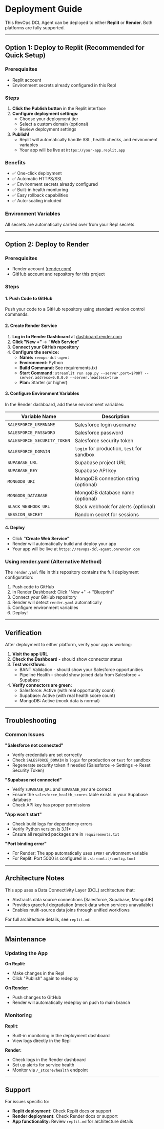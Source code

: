 # Deployment Guide

This RevOps DCL Agent can be deployed to either **Replit** or **Render**. Both platforms are fully supported.

---

## Option 1: Deploy to Replit (Recommended for Quick Setup)

### Prerequisites
- Replit account
- Environment secrets already configured in this Repl

### Steps

1. **Click the Publish button** in the Replit interface
2. **Configure deployment settings:**
   - Choose your deployment tier
   - Select a custom domain (optional)
   - Review deployment settings
3. **Publish!** 
   - Replit will automatically handle SSL, health checks, and environment variables
   - Your app will be live at `https://your-app.replit.app`

### Benefits
- ✅ One-click deployment
- ✅ Automatic HTTPS/SSL
- ✅ Environment secrets already configured
- ✅ Built-in health monitoring
- ✅ Easy rollback capabilities
- ✅ Auto-scaling included

### Environment Variables
All secrets are automatically carried over from your Repl secrets.

---

## Option 2: Deploy to Render

### Prerequisites
- Render account ([render.com](https://render.com))
- GitHub account and repository for this project

### Steps

#### 1. Push Code to GitHub

Push your code to a GitHub repository using standard version control commands.

#### 2. Create Render Service

1. **Log in to Render Dashboard** at [dashboard.render.com](https://dashboard.render.com)
2. **Click "New +"** → **"Web Service"**
3. **Connect your GitHub repository**
4. **Configure the service:**
   - **Name:** `revops-dcl-agent`
   - **Environment:** Python
   - **Build Command:** See requirements.txt
   - **Start Command:** `streamlit run app.py --server.port=$PORT --server.address=0.0.0.0 --server.headless=true`
   - **Plan:** Starter (or higher)

#### 3. Configure Environment Variables

In the Render dashboard, add these environment variables:

| Variable Name | Description |
|---------------|-------------|
| `SALESFORCE_USERNAME` | Salesforce login username |
| `SALESFORCE_PASSWORD` | Salesforce password |
| `SALESFORCE_SECURITY_TOKEN` | Salesforce security token |
| `SALESFORCE_DOMAIN` | `login` for production, `test` for sandbox |
| `SUPABASE_URL` | Supabase project URL |
| `SUPABASE_KEY` | Supabase API key |
| `MONGODB_URI` | MongoDB connection string (optional) |
| `MONGODB_DATABASE` | MongoDB database name (optional) |
| `SLACK_WEBHOOK_URL` | Slack webhook for alerts (optional) |
| `SESSION_SECRET` | Random secret for sessions |

#### 4. Deploy

- Click **"Create Web Service"**
- Render will automatically build and deploy your app
- Your app will be live at `https://revops-dcl-agent.onrender.com`

### Using render.yaml (Alternative Method)

The `render.yaml` file in this repository contains the full deployment configuration:

1. Push code to GitHub
2. In Render Dashboard: Click "New +" → "Blueprint"
3. Connect your GitHub repository
4. Render will detect `render.yaml` automatically
5. Configure environment variables
6. Deploy!

---

## Verification

After deployment to either platform, verify your app is working:

1. **Visit the app URL** 
2. **Check the Dashboard** - should show connector status
3. **Test workflows:**
   - BANT Validation - should show your Salesforce opportunities
   - Pipeline Health - should show joined data from Salesforce + Supabase
4. **Verify connectors are green:**
   - Salesforce: Active (with real opportunity count)
   - Supabase: Active (with real health score count)
   - MongoDB: Active (mock data is normal)

---

## Troubleshooting

### Common Issues

**"Salesforce not connected"**
- Verify credentials are set correctly
- Check `SALESFORCE_DOMAIN` is `login` for production or `test` for sandbox
- Regenerate security token if needed (Salesforce → Settings → Reset Security Token)

**"Supabase not connected"**
- Verify `SUPABASE_URL` and `SUPABASE_KEY` are correct
- Ensure the `salesforce_health_scores` table exists in your Supabase database
- Check API key has proper permissions

**"App won't start"**
- Check build logs for dependency errors
- Verify Python version is 3.11+ 
- Ensure all required packages are in `requirements.txt`

**"Port binding error"**
- For Render: The app automatically uses `$PORT` environment variable
- For Replit: Port 5000 is configured in `.streamlit/config.toml`

---

## Architecture Notes

This app uses a Data Connectivity Layer (DCL) architecture that:
- Abstracts data source connections (Salesforce, Supabase, MongoDB)
- Provides graceful degradation (mock data when services unavailable)
- Enables multi-source data joins through unified workflows

For full architecture details, see `replit.md`.

---

## Maintenance

### Updating the App

**On Replit:**
- Make changes in the Repl
- Click "Publish" again to redeploy

**On Render:**
- Push changes to GitHub
- Render will automatically redeploy on push to main branch

### Monitoring

**Replit:**
- Built-in monitoring in the deployment dashboard
- View logs directly in the Repl

**Render:**
- Check logs in the Render dashboard
- Set up alerts for service health
- Monitor via `/_stcore/health` endpoint

---

## Support

For issues specific to:
- **Replit deployment:** Check Replit docs or support
- **Render deployment:** Check Render docs or support  
- **App functionality:** Review `replit.md` for architecture details
